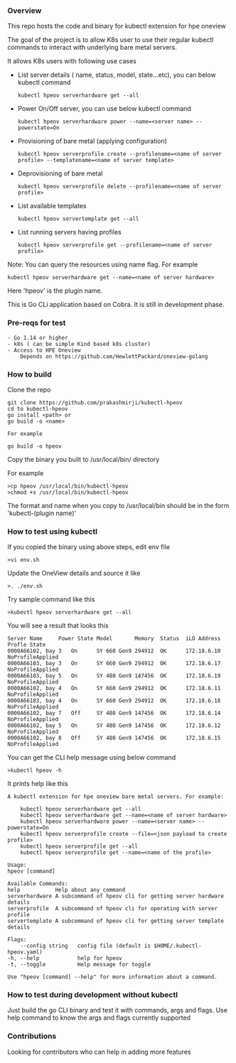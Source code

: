 ### Overview

This repo hosts the code and binary for kubectl extension for hpe oneview


The goal of the project is to allow K8s user to use their regular kubectl commands to interact
with underlying bare metal servers. 

It allows K8s users with following use cases

- List server details ( name, status, model, state...etc), you can below kubectl command
    ```
    kubectl hpeov serverhardware get --all
    ```
- Power On/Off server, you can use below kubectl command
    ```
    kubectl hpeov serverhardware power --name=<server name> --powerstate=On
    ```
- Provisioning of bare metal (applying configuration)
    ```
    kubectl hpeov serverprofile create --profilename=<name of server profile> --templatename=<name of server template>
    ```
- Deprovisioning of bare metal
    ```
    kubectl hpeov serverprofile delete --profilename=<name of server profile>
    ```
- List available templates
    ```
    kubectl hpeov servertemplate get --all
    ```
- List running servers having profiles
    ```
    kubectl hpeov serverprofile get --profilename=<name of server profile>
    ```

Note: You can query the resources using name flag. For example


    kubectl hpeov serverhardware get --name=<name of server hardware>


Here 'hpeov' is the plugin name.


This is Go CLi application based on Cobra. It is still in development phase.


### Pre-reqs for test
    - Go 1.14 or higher
    - k8s ( can be simple Kind based k8s cluster)
    - Access to HPE Oneview
        Depends on https://github.com/HewlettPackard/oneview-golang


### How to build
Clone the repo

    git clone https://github.com/prakashmirji/kubectl-hpeov
    cd to kubectl-hpeov
    go install <path> or
    go build -o <name>

    For example

    go build -o hpeov

Copy the binary you built to /usr/local/bin/ directory

For example

    >cp hpeov /usr/local/bin/kubectl-hpeov
    >chmod +x /usr/local/bin/kubectl-hpeov

The format and name when you copy to /usr/local/bin should be in the form 'kubectl-(plugin name)'

### How to test using kubectl
If you copied the binary using above steps, edit env file


    >vi env.sh


Update the OneView details and source it like


    >. ./env.sh


Try sample command like this


    >kubectl hpeov serverhardware get --all


You will see a result that looks this

    
    Server Name		Power State	Model		Memory	Status	iLO Address	Profle State
    0000A66102, bay 3	On		SY 660 Gen9	294912	OK	    172.18.6.10	NoProfileApplied
    0000A66103, bay 3	On	    SY 660 Gen9	294912	OK	    172.18.6.17	NoProfileApplied
    0000A66103, bay 5	On	    SY 480 Gen9	147456	OK	    172.18.6.19	NoProfileApplied
    0000A66102, bay 4	On	    SY 660 Gen9	294912	OK	    172.18.6.11	NoProfileApplied
    0000A66103, bay 4	On	    SY 660 Gen9	294912	OK	    172.18.6.18	NoProfileApplied
    0000A66102, bay 7	Off	    SY 480 Gen9	147456	OK	    172.18.6.14	NoProfileApplied
    0000A66102, bay 5	On	    SY 480 Gen9	147456	OK	    172.18.6.12	NoProfileApplied
    0000A66102, bay 8	Off	    SY 480 Gen9	147456	OK	    172.18.6.15	NoProfileApplied
    
You can get the CLI help message using below command
    
    >kubectl hpeov -h

It prints help like this

        
    A kubectl extension for hpe oneview bare metal servers. For example:

        kubectl hpeov serverhardware get --all
        kubectl hpeov serverhardware get --name=<name of server hardware> 
        kubectl hpeov serverhardware power --name=<server name> --powerstate=On
        kubectl hpeov serverprofile create --file=<json payload to create profile>
        kubectl hpeov serverprofile get --all
        kubectl hpeov serverprofile get --name=<name of the profile>

    Usage:
    hpeov [command]

    Available Commands:
    help           Help about any command
    serverhardware A subcommand of hpeov cli for getting server hardware details
    serverprofile  A subcommand of hpeov cli for operating with server profile
    servertemplate A subcommand of hpeov cli for getting server template details

    Flags:
        --config string   config file (default is $HOME/.kubectl-hpeov.yaml)
    -h, --help            help for hpeov
    -t, --toggle          Help message for toggle

    Use "hpeov [command] --help" for more information about a command.

### How to test during development without kubectl
Just build the go CLI binary and test it with commands, args and flags.
Use help command to know the args and flags currently supported

### Contributions
Looking for contributors who can help in adding more features

